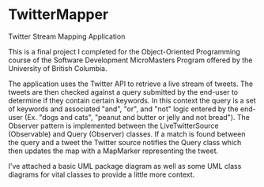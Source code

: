 # TwitterMapper
Twitter Stream Mapping Application

   This is a final project I completed for the Object-Oriented Programming course of the Software Development MicroMasters Program offered by the University of British Columbia.
     
   The application uses the Twitter API to retrieve a live stream of tweets. The tweets are then checked against a query submitted by the end-user to determine if they contain certain keywords. In this context the query is a set of keywords and associated "and", "or", and "not" logic entered by the end-user (Ex. "dogs and cats", "peanut and butter or jelly and not bread"). The Observer pattern is implemented between the LiveTwitterSource (Observable) and Query (Observer) classes. If a match is found between the query and a tweet the Twitter source notifies the Query class which then updates the map with a MapMarker representing the tweet.

I've attached a basic UML package diagram as well as some UML class diagrams for vital classes to provide a little more context. 

